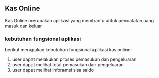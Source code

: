 ## Kas Online

Kas Online merupakan aplikasi yang membantu untuk pencatatan uang masuk dan keluar

### kebutuhan fungsional aplikasi

berikut merupakan kebutuhan fungsional aplikasi kas online:
1. user dapat melakukan proses pemasukan dan pengeluaran
2. user dapat melihat total pemasukan dan pengeluaran
3. user dapat melihat inforamsi sisa saldo
